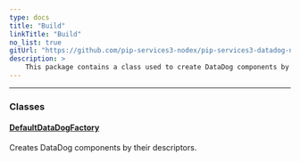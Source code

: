 ```yaml
---
type: docs
title: "Build"
linkTitle: "Build"
no_list: true
gitUrl: "https://github.com/pip-services3-nodex/pip-services3-datadog-nodex"
description: >
    This package contains a class used to create DataDog components by their descriptors.
---
```

---

<div class="module-body"> 

### Classes

#### [DefaultDataDogFactory](default_datadog_factory)
Creates DataDog components by their descriptors.

</div>
